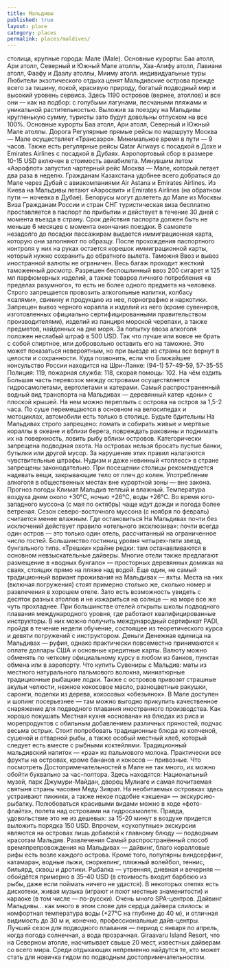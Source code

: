 ```yaml
---
title: Мальдивы
published: true
layout: place
category: places
permalink: places/maldives/
---
```


столица, крупные города:
Мале (Male). Основные курорты: Баа атолл, Ари атолл, Северный и Южный Мале атоллы, Хаа-Алифу атолл, Лавиани атолл, Фаафу и Даалу атоллы, Мииму атолл.
 индивидуальные туры
Любители экзотического отдыха ценят Мальдивские острова прежде всего за тишину, покой, красивую природу, богатый подводный мир и высокий уровень сервиса. Здесь 1190 островов (вернее, атоллов) и все они — как на подбор: с голубыми лагунами, песчаными пляжами и уникальной растительностью. Выложив за поездку на Мальдивы кругленькую сумму, туристы зато будут довольны отпуском на все 100%.
Основные курорты
Баа атолл, Ари атолл, Северный и Южный Мале атоллы.
Дорога
Регулярные прямые рейсы по маршруту Москва — Мале осуществляет «Трансаэро». Минимальное время в пути — 9 часов. Также есть регулярные рейсы Qatar Airways с посадкой в Дохе и Emirates Airlines с посадкой в Дубаях. Аэропортовый сбор в размере 10-15 USD включен в стоимость авиабилета. Минувшим летом «Аэрофлот» запустил чартерный рейс Москва — Мале, который летает два раза в неделю.
Гражданам Казахстана удобнее всего добраться до Мале через Дубай с авиакомпаниями Air Astana и Emirates Airlines. Из Киева на Мальдивы летают «Аэросвит» и Emirates Airlines (на обратном пути — ночевка в Дубае). Белорусы могут долететь до Мале из Москвы.
Виза
Гражданам России и стран СНГ туристическая виза бесплатно проставляется в паспорт по прибытии и действует в течение 30 дней с момента въезда в страну. Срок действия паспорта должен быть не меньше 6 месяцев с момента окончания поездки. В самолете незадолго до посадки пассажирам выдается иммиграционная карта, которую они заполняют по образцу. После прохождения паспортного контроля у них на руках остается корешок иммиграционной карты, который нужно сохранить до обратного вылета.
Таможня
Ввоз и вывоз иностранной валюты не ограничен. Весь багаж проходит жесткий таможенный досмотр. Разрешен беспошлинный ввоз 200 сигарет и 125 мл парфюмерных изделий, а также товаров личного потребления «в пределах разумного», то есть не более одного предмета на человека.
Строго запрещается провозить алкогольные напитки, колбасу «салями», свинину и продукцию из нее, порнографию и наркотики. Запрещен вывоз черного коралла и изделий из него (кроме сувениров, изготовленных официально сертифицированными правительством производителями), изделий из панциря морской черепахи, а также предметов, найденных на дне моря.
За попытку ввоза алкоголя положен неслабый штраф в 500 USD. Так что лучше или вовсе не брать с собой спиртное, или добровольно оставить его на таможне. Это может показаться невероятным, но при выезде из страны все вернут в целости и сохранности.
Куда позвонить, если что
Ближайшее консульство России находится на Шри-Ланке: (94-1) 57-49-59, 57-35-55
Полиция: 119, пожарная служба: 118, скорая помощь: 102.
На чём ездить
Большая часть перевозок между островами осуществляется гидросамолетами, вертолетами и катерами. Самый распространенный водный вид транспорта на Мальдивах — деревянный катер «дони» с плоской крышей. На нем можно переплыть с острова на остров за 1,5-2 часа. По суше перемещаются в основном на велосипедах и мотоциклах, автомобили есть только в столице.
Будьте бдительны
На Мальдивах строго запрещено: ломать и собирать живые и мертвые кораллы в океане и вблизи берега, повреждать раковины и поднимать их на поверхность, ловить рыбу вблизи островов. Категорически запрещена подводная охота. На островах нельзя бросать пустые банки, бутылки или другой мусор. За нарушение этих правил налагаются чувствительные штрафы.
Нудизм и даже невинный «топлесс» в стране запрещены законодательно.
При посещении столицы рекомендуется надевать вещи, закрывающие тело от плеч до колен.
Употребление алкоголя в общественных местах вне курортной зоны — вне закона.
Прогноз погоды
Климат Мальдив теплый и влажный. Температура воздуха днем около +30°C, ночью +26°C, воды +26°C. Во время юго-западного муссона (с мая по октябрь) чаще идут дожди и погода более ветреная. Сезон северо-восточного муссона (с ноября по февраль) считается менее влажным.
Где остановиться
На Мальдивах почти без исключений действует правило «отельного эксклюзива»: почти всегда один остров — это только один отель, рассчитанный на ограниченное число гостей. Большинство гостиниц уровня четырех-пяти звезд, бунгального типа. «Трешки» крайне редки: там останавливаются в основном невзыскательные дайверы. Многие отели также предлагают размещение в «водных бунгало» — просторных деревянных домиках на сваях, стоящих прямо на пляже над водой.
Еще один, не самый традиционный вариант проживания на Мальдивах — яхты. Места на них (включая погружения) стоят примерно столько же, сколько номер и развлечения в хорошем отеле. Зато есть возможность увидеть с десяток разных атоллов и не изжариться на солнце — на море все же чуть прохладнее.
При большинстве отелей открыты школы подводного плавания международного уровня, где работают квалифицированные инструкторы. В них можно получить международный сертификат PADI, пройдя в течение недели обучение, состоящее из теоретического курса и девяти погружений с инструктором.
Деньги
Денежная единица на Мальдивах — руфия, однако практически повсеместно принимаются к оплате доллары США и основные кредитные карты. Валюту можно обменять по четкому официальному курсу в любом из банков, пунктах обмена или в аэропорту.
Что купить
Сувениры с Мальдив: маты из местного натурального пальмового волокна, миниатюрные традиционные рыбацкие лодки. Также с островов привозят страшные акульи челюсти, нежное кокосовое масло, разноцветные ракушки, саронги, поделки из дерева, кокосовых «обезьянок». В Мале доступен и шопинг посерьезнее — там можно выгодно прикупить качественное снаряжение для подводного плавания иностранного производства.
Как хорошо покушать
Местная кухня «основана» на блюдах из риса и морепродуктов с обильным добавлением различных пряностей, подчас весьма острых. Стоит попробовать традиционные блюда из копченой, сушеной и отварной рыбы, а также особый местный хлеб, который следует есть вместе с рыбными коктейлями. Традиционный мальдивский напиток — «раа» из пальмового молока. Практически все фрукты на островах, кроме бананов и кокосов — привозные.
Что посмотреть
Достопримечательностей в Мале не так много, их можно обойти буквально за час-полтора. Здесь находятся: Национальный музей, парк Джумури-Майдан, дворец Мулиаге и самая почитаемая святыня страны часовня Меду Зиярат. На необитаемых островках здесь устраивают пикники, а также некое подобие «экшена» — экскурсию-рыбалку. Полюбоваться красивыми видами можно в ходе «фото-флайта», полета над островами на гидросамолете. Правда, удовольствие это не из дешевых: за 15-20 минут в воздухе придется выложить порядка 150 USD.
Впрочем, «сухопутные» экскурсии являются на островах лишь добавкой к главному блюду — подводным красотам Мальдив.
Развлечения
Самый распространённый способ времяпрепровождения на Мальдивах — дайвинг, благо коралловые рифы есть возле каждого острова. Кроме того, популярны виндсерфинг, катамаран, водные лыжи, сноркелинг, пляжный волейбол, теннис, бильярд, сквош и дротики. Рыбалка — утренняя, дневная и вечерняя — обойдётся примерно в 35–40 USD (в стоимость входит барбекю из рыбы, даже если поймать ничего не удастся). В некоторых отелях есть дискотеки, живая музыка (играют и поют местные знаменитости) и караоке (в том числе — по-русски). Очень много SPA-центров.
Дайвинг
Мальдивы… как много в этом слове для сердца дайвера слилось: и комфортная температура воды (+27°C на глубине до 40 м), и отличная видимость до 30 м и, конечно, профессиональные дайв-центры.
Лучший сезон для подводного плавания — период с января по апрель, когда погода солнечная, а вода прозрачная. Giraavaru Island Resort, что на Северном атолле, насчитывает свыше 20 мест, известных дайверам со всего мира. Среди отдыхающих непременно найдутся те, кто может стать для новичка гидом по подводным достопримечательностям.